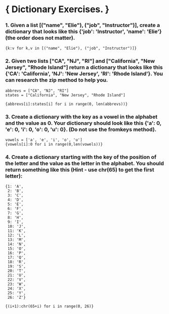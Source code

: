 # { Dictionary Exercises. }

### 1. Given a list [("name", "Elie"), ("job", "Instructor")], create a dictionary that looks like this {'job': 'Instructor', 'name': 'Elie'} (the order does not matter).

`{k:v for k,v in [("name", "Elie"), ("job", "Instructor")]}`

### 2. Given two lists ["CA", "NJ", "RI"] and ["California", "New Jersey", "Rhode Island"] return a dictionary that looks like this {'CA': 'California', 'NJ': 'New Jersey', 'RI': 'Rhode Island'}. You can research the zip method to help you.

```
abbrevs = ["CA", "NJ", "RI"]
states = ["California", "New Jersey", "Rhode Island"]

{abbrevs[i]:states[i] for i in range(0, len(abbrevs))}
```

### 3. Create a dictionary with the key as a vowel in the alphabet and the value as 0. Your dictionary should look like this {'a': 0, 'e': 0, 'i': 0, 'o': 0, 'u': 0}. (Do not use the fromkeys method).

```
vowels = ['a', 'e', 'i', 'o', 'u']
{vowels[i]:0 for i in range(0,len(vowels))}
```

### 4. Create a dictionary starting with the key of the position of the letter and the value as the letter in the alphabet. You should return something like this (Hint - use chr(65) to get the first letter):

```
{1: 'A',
 2: 'B',
 3: 'C',
 4: 'D',
 5: 'E',
 6: 'F',
 7: 'G',
 8: 'H',
 9: 'I',
 10: 'J',
 11: 'K',
 12: 'L',
 13: 'M',
 14: 'N',
 15: 'O',
 16: 'P',
 17: 'Q',
 18: 'R',
 19: 'S',
 20: 'T',
 21: 'U',
 22: 'V',
 23: 'W',
 24: 'X',
 25: 'Y',
 26: 'Z'}
```

```
{(i+1):chr(65+i) for i in range(0, 26)}
```






